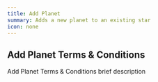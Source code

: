 ```yaml
---
title: Add Planet
summary: Adds a new planet to an existing star
icon: none
---
```


## Add Planet Terms & Conditions

Add Planet Terms & Conditions brief description